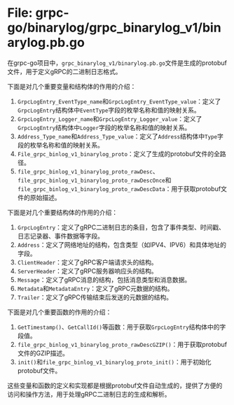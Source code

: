 # File: grpc-go/binarylog/grpc_binarylog_v1/binarylog.pb.go

在grpc-go项目中，`grpc_binarylog_v1/binarylog.pb.go`文件是生成的protobuf文件，用于定义gRPC的二进制日志格式。

下面是对几个重要变量和结构体的作用的介绍：

1. `GrpcLogEntry_EventType_name`和`GrpcLogEntry_EventType_value`：定义了`GrpcLogEntry`结构体中`EventType`字段的枚举名称和值的映射关系。
2. `GrpcLogEntry_Logger_name`和`GrpcLogEntry_Logger_value`：定义了`GrpcLogEntry`结构体中`Logger`字段的枚举名称和值的映射关系。
3. `Address_Type_name`和`Address_Type_value`：定义了`Address`结构体中`Type`字段的枚举名称和值的映射关系。
4. `File_grpc_binlog_v1_binarylog_proto`：定义了生成的protobuf文件的全路径。
5. `file_grpc_binlog_v1_binarylog_proto_rawDesc`、`file_grpc_binlog_v1_binarylog_proto_rawDescOnce`和`file_grpc_binlog_v1_binarylog_proto_rawDescData`：用于获取protobuf文件的原始描述。

下面是对几个重要结构体的作用的介绍：

1. `GrpcLogEntry`：定义了gRPC二进制日志的条目，包含了事件类型、时间戳、日志记录器、事件数据等字段。
2. `Address`：定义了网络地址的结构，包含类型（如IPV4、IPV6）和具体地址的字段。
3. `ClientHeader`：定义了gRPC客户端请求头的结构。
4. `ServerHeader`：定义了gRPC服务器响应头的结构。
5. `Message`：定义了gRPC消息的结构，包括消息类型和消息数据。
6. `Metadata`和`MetadataEntry`：定义了gRPC元数据的结构。
7. `Trailer`：定义了gRPC传输结束后发送的元数据的结构。

下面是对几个重要函数的作用的介绍：

1. `GetTimestamp()`、`GetCallId()`等函数：用于获取`GrpcLogEntry`结构体中的字段值。
2. `file_grpc_binlog_v1_binarylog_proto_rawDescGZIP()`：用于获取protobuf文件的GZIP描述。
3. `init()`和`file_grpc_binlog_v1_binarylog_proto_init()`：用于初始化protobuf文件。

这些变量和函数的定义和实现都是根据protobuf文件自动生成的，提供了方便的访问和操作方法，用于处理gRPC二进制日志的生成和解析。

